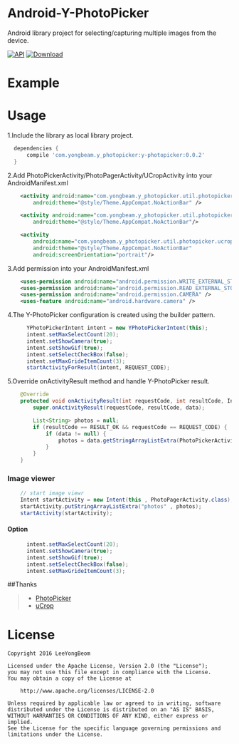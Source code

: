 # Android-Y-PhotoPicker
Android library project for selecting/capturing multiple images from the device.

[![API](https://img.shields.io/badge/API-14%2B-brightgreen.svg?style=flat)](https://android-arsenal.com/api?level=14)
[ ![Download](https://api.bintray.com/packages/yongbeam/maven/y-photopicker/images/download.svg) ](https://bintray.com/yongbeam/maven/y-photopicker/_latestVersion)


# Example



# Usage

1.Include the library as local library project.
```gradle
  dependencies {
      compile 'com.yongbeam.y_photopicker:y-photopicker:0.0.2'
  }
```

2.Add PhotoPickerActivity/PhotoPagerActivity/UCropActivity into your AndroidManifest.xml
```xml
    <activity android:name="com.yongbeam.y_photopicker.util.photopicker.PhotoPickerActivity"
        android:theme="@style/Theme.AppCompat.NoActionBar" />

    <activity android:name="com.yongbeam.y_photopicker.util.photopicker.PhotoPagerActivity"
        android:theme="@style/Theme.AppCompat.NoActionBar"/>

    <activity
        android:name="com.yongbeam.y_photopicker.util.photopicker.ucrop.UCropActivity"
        android:theme="@style/Theme.AppCompat.NoActionBar"
        android:screenOrientation="portrait"/>
```


3.Add permission into your AndroidManifest.xml
```xml
    <uses-permission android:name="android.permission.WRITE_EXTERNAL_STORAGE"/>
    <uses-permission android:name="android.permission.READ_EXTERNAL_STORAGE"/>
    <uses-permission android:name="android.permission.CAMERA" />
    <uses-feature android:name="android.hardware.camera" />
```


4.The Y-PhotoPicker configuration is created using the builder pattern.
```java
      YPhotoPickerIntent intent = new YPhotoPickerIntent(this);
      intent.setMaxSelectCount(20);
      intent.setShowCamera(true);
      intent.setShowGif(true);
      intent.setSelectCheckBox(false);
      intent.setMaxGrideItemCount(3);
      startActivityForResult(intent, REQUEST_CODE);
```

5.Override onActivityResult method and handle Y-PhotoPicker result.
```java
    @Override
    protected void onActivityResult(int requestCode, int resultCode, Intent data) {
        super.onActivityResult(requestCode, resultCode, data);

        List<String> photos = null;
        if (resultCode == RESULT_OK && requestCode == REQUEST_CODE) {
            if (data != null) {
                photos = data.getStringArrayListExtra(PhotoPickerActivity.KEY_SELECTED_PHOTOS);
            }
        }
    }
```


### Image viewer
```java
    // start image viewr
    Intent startActivity = new Intent(this , PhotoPagerActivity.class);
    startActivity.putStringArrayListExtra("photos" , photos);
    startActivity(startActivity);
```


#### Option
```java
      intent.setMaxSelectCount(20);    
      intent.setShowCamera(true);
      intent.setShowGif(true);
      intent.setSelectCheckBox(false);
      intent.setMaxGrideItemCount(3);
```

##Thanks 
>* [PhotoPicker](https://github.com/donglua/PhotoPicker) 
>* [uCrop](https://github.com/Yalantis/uCrop)


# License

    Copyright 2016 LeeYongBeom

    Licensed under the Apache License, Version 2.0 (the "License");
    you may not use this file except in compliance with the License.
    You may obtain a copy of the License at

        http://www.apache.org/licenses/LICENSE-2.0

    Unless required by applicable law or agreed to in writing, software
    distributed under the License is distributed on an "AS IS" BASIS,
    WITHOUT WARRANTIES OR CONDITIONS OF ANY KIND, either express or implied.
    See the License for the specific language governing permissions and
    limitations under the License.
